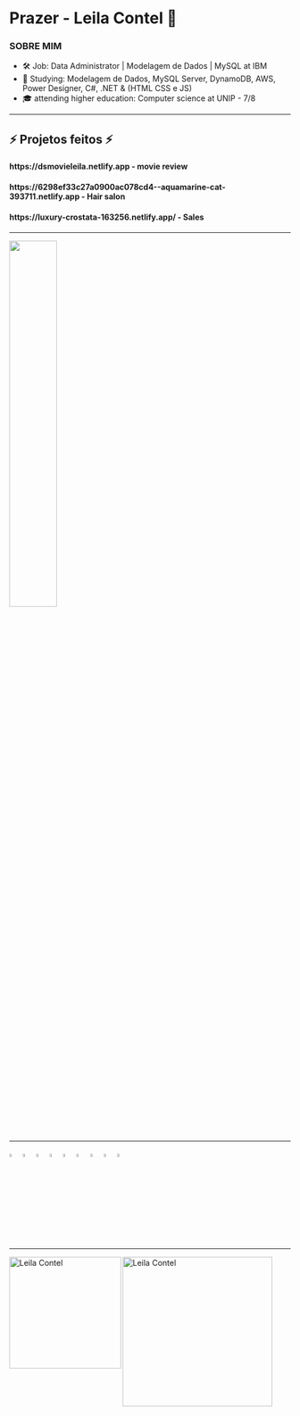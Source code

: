 ### <h1 align="left"> Prazer - Leila Contel 👋</h1>
 
<h3 align="left"> 
SOBRE MIM  </h3>

- 🛠️ Job: Data Administrator | Modelagem de Dados | MySQL at IBM 
- 🌱 Studying: Modelagem de Dados, MySQL Server, DynamoDB, AWS, Power Designer, C#, .NET & (HTML CSS e JS)
- 🎓 attending higher education: Computer science at UNIP - 7/8

________________________________________________________________________________________________________________________________________________________________
<div>
 <h2>⚡ Projetos feitos ⚡</h2>
 <h4>https://dsmovieleila.netlify.app - 
movie review</h4>
 <h4>https://6298ef33c27a0900ac078cd4--aquamarine-cat-393711.netlify.app - 
Hair salon<h4>
 <h4>https://luxury-crostata-163256.netlify.app/ - 
Sales<h4>
</div>

___________________________________________________________________________________________________________________________________________________________________

<div>
    <a href"https://github.com/LehOf">
    <img width="41%"  src="https://github-readme-stats.vercel.app/api/top-langs/?username=LehOf&layout=compact&langs_count=16&theme=dracula"/>
</div>
 
__________________________________________________________________________________________________________________________________________________________________

 <div>
  <img width="4%"  src="https://cdn-icons-png.flaticon.com/512/5968/5968267.png"/>
  <img width="4%"  src="https://cdn-icons-png.flaticon.com/512/5968/5968242.png"/>
  <img width="4%"  src="https://cdn-icons-png.flaticon.com/512/1199/1199124.png"/>
  <img width="4%"  src="https://cdn-icons-png.flaticon.com/512/226/226777.png"/>
  <img width="4%"  src="https://cdn-icons-png.flaticon.com/512/381/381704.png"/>
  <img width="4%"  src="https://cdn-icons-png.flaticon.com/128/1199/1199128.png"/>
  <img width="4%"  src="https://cdn-icons-png.flaticon.com/128/4241/4241309.png"/>
  <img width="4%"  src="https://cdn-icons-png.flaticon.com/128/1208/1208795.png"/>
  <img width="4%"  src="https://cdn-icons-png.flaticon.com/128/6123/6123437.png"/>
 </div>    
 
 __________________________________________________________________________________________________________________________________________________________________
 
<a target="_blank" href="https://www.linkedin.com/in/leila-contel-3b2974208/">
    <img align="left" alt="Leila Contel" width="200px" src="https://img.shields.io/static/v1?label=linkedin&message=Leila.Contel&color=red&style=social&logo=linkedin"/>
</a>
   
<a target="_blank" href="mailto:leeilacontell@gmail.com">
    <img align="left" alt="Leila Contel" width="268px" src="https://img.shields.io/static/v1?label=gmail&message=leeilacontell@gmail.com&color=red&style=social&logo=gmail"/>
</a>


    









   
    
    

    
